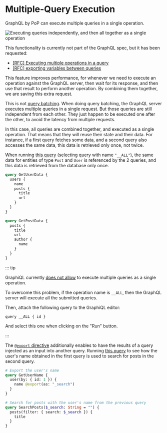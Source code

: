 # Multiple-Query Execution

GraphQL by PoP can execute multiple queries in a single operation.

![Executing queries independently, and then all together as a single operation](/images/executing-multiple-queries.gif)

This functionality is currently not part of the GraphQL spec, but it has been requested:

- [[RFC] Executing multiple operations in a query](https://github.com/graphql/graphql-spec/issues/375)
- [[RFC] exporting variables between queries](https://github.com/graphql/graphql-spec/issues/377)

This feature improves performance, for whenever we need to execute an operation against the GraphQL server, then wait for its response, and then use that result to perform another operation. By combining them together, we are saving this extra request.

This is not [query batching](https://www.apollographql.com/blog/query-batching-in-apollo-63acfd859862/). When doing query batching, the GraphQL server executes multiple queries in a single request. But those queries are still independent from each other. They just happen to be executed one after the other, to avoid the latency from multiple requests.

In this case, all queries are combined together, and executed as a single operation. That means that they will reuse their state and their data. For instance, if a first query fetches some data, and a second query also accesses the same data, this data is retrieved only once, not twice.

When running <a href="https://newapi.getpop.org/graphiql/?query=%23%20Run%20this%20query%20to%20execute%20all%20other%20queries%2C%20together%0Aquery%20__ALL%20%7B%20id%20%7D%0A%0Aquery%20GetUserData%20%7B%0A%20%20users%20%7B%0A%20%20%20%20name%0A%20%20%20%20posts%20%7B%0A%20%20%20%20%20%20title%0A%20%20%20%20%20%20url%0A%20%20%20%20%7D%0A%20%20%7D%0A%7D%0A%0Aquery%20GetPostData%20%7B%0A%20%20posts%20%7B%0A%20%20%20%20title%0A%20%20%20%20url%0A%20%20%20%20author%20%7B%0A%20%20%20%20%20%20name%0A%20%20%20%20%7D%0A%20%20%7D%0A%7D&operationName=__ALL">this query</a> (selecting query with name `"__ALL"`), the same data for entities of type `Post` and `User` is referenced by the 2 queries, and this data is retrieved from the database only once.

```graphql
query GetUserData {
  users {
    name
    posts {
      title
      url
    }
  }
}

query GetPostData {
  posts {
    title
    url
    author {
      name
    }
  }
}
```

::: tip

GraphiQL currently [does not allow](https://github.com/graphql/graphiql/issues/1635) to execute multiple queries as a single operation. 

To overcome this problem, if the operation name is `__ALL`, then the GraphQL server will execute all the submitted queries.

Then, attach the following query to the GraphiQL editor:

```query __ALL { id }```

And select this one when clicking on the "Run" button.

:::

The [`@export` directive](export) additionally enables to have the results of a query injected as an input into another query. Running <a href="https://newapi.getpop.org/graphiql/?query=%23%20Run%20this%20query%20to%20execute%20all%20other%20queries%2C%20together%0Aquery%20__ALL%20%7B%20id%20%7D%0A%0A%23%20Export%20the%20user%27s%20name%0Aquery%20GetUserName%20%7B%0A%20%20user(by:{id%3A1})%20%7B%0A%20%20%20%20name%20%40export(as%3A%20%22_search%22)%0A%20%20%7D%0A%7D%0A%0A%23%20Search%20for%20posts%20with%20the%20user%27s%20name%20from%20the%20previous%20query%0Aquery%20SearchPosts(%24_search%3A%20String%20%3D%20%22%22)%20%7B%0A%20%20posts(searchfor%3A%20%24_search)%20%7B%0A%20%20%20%20title%0A%20%20%7D%0A%7D&operationName=__ALL">this query</a> to see how the user's name obtained in the first query is used to search for posts in the second query.

```graphql
# Export the user's name
query GetUserName {
  user(by: { id: 1 }) {
    name @export(as: "_search")
  }
}

# Search for posts with the user's name from the previous query
query SearchPosts($_search: String = "") {
  posts(filter: { search: $_search }) {
    title
  }
}
```

